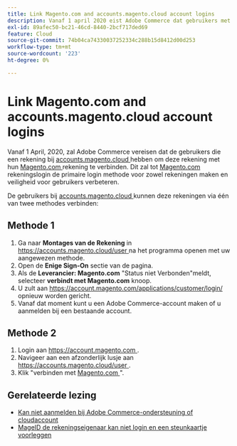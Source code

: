 ```yaml
---
title: Link Magento.com and accounts.magento.cloud account logins
description: Vanaf 1 april 2020 eist Adobe Commerce dat gebruikers met een account op [accounts.magento.cloud](https://accounts.magento.cloud/) deze account koppelen aan hun [Magento.com](https://account.magento.com/customer/account/login/) account. Hierdoor wordt de aanmelding van de account [Magento.com](https://account.magento.com/customer/account/login/) de primaire aanmeldingsmethode voor beide accounts en wordt de beveiliging voor gebruikers verbeterd.
exl-id: 89afec50-bc21-46cd-8440-2bcf717ded69
feature: Cloud
source-git-commit: 74b04ca74330037252334c288b15d8412d00d253
workflow-type: tm+mt
source-wordcount: '223'
ht-degree: 0%

---
```


# Link Magento.com and accounts.magento.cloud account logins

Vanaf 1 April, 2020, zal Adobe Commerce vereisen dat de gebruikers die een rekening bij [ accounts.magento.cloud ](https://accounts.magento.cloud/) hebben om deze rekening met hun [ Magento.com ](https://account.magento.com/customer/account/login/) rekening te verbinden. Dit zal tot [ Magento.com ](https://account.magento.com/customer/account/login/) rekeningslogin de primaire login methode voor zowel rekeningen maken en veiligheid voor gebruikers verbeteren.

De gebruikers bij [ accounts.magento.cloud ](https://accounts.magento.cloud/) kunnen deze rekeningen via één van twee methodes verbinden:

## Methode 1

1. Ga naar **Montages van de Rekening** in [ https://accounts.magento.cloud/user ](https://accounts.magento.cloud/user) na het programma openen met uw aangewezen methode.
1. Open de **Enige Sign-On** sectie van de pagina.
1. Als de **Leverancier: Magento.com** &quot;Status niet Verbonden&quot;meldt, selecteer **verbindt met Magento.com** knoop.
1. U zult aan [ https://account.magento.com/applications/customer/login/ ](https://account.magento.com/applications/customer/login/) opnieuw worden gericht.
1. Vanaf dat moment kunt u een Adobe Commerce-account maken of u aanmelden bij een bestaande account.

## Methode 2

1. Login aan [ https://account.magento.com ](https://account.magento.com/).
1. Navigeer aan een afzonderlijk lusje aan [ https://accounts.magento.cloud/user ](https://accounts.magento.cloud/user).
1. Klik &quot;verbinden met [ Magento.com ](https://account.magento.com/customer/account/login/)&quot;.

## Gerelateerde lezing

* [Kan niet aanmelden bij Adobe Commerce-ondersteuning of cloudaccount](/help/troubleshooting/miscellaneous/unable-to-log-in-to-support-or-cloud-project.md)
* [ MageID de rekeningseigenaar kan niet login en een steunkaartje voorleggen ](https://experienceleague.adobe.com/en/docs/experience-cloud-kcs/kbarticles/ka-25231)
